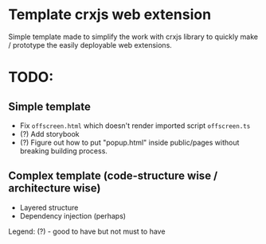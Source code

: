 # Template crxjs web extension

Simple template made to simplify the work with crxjs library to quickly make / prototype the easily deployable web extensions.

# TODO:

## Simple template

- Fix `offscreen.html` which doesn't render imported script `offscreen.ts`
- (?) Add storybook
- (?) Figure out how to put "popup.html" inside public/pages without breaking building process.
  
## Complex template (code-structure wise / architecture wise)

- Layered structure
- Dependency injection (perhaps)

Legend:
(?) - good to have but not must to have
